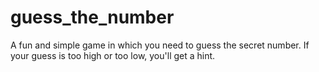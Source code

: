 # guess_the_number
A fun and simple game in which you need to guess the secret number. If your guess is too high or too low, you'll get a hint.
